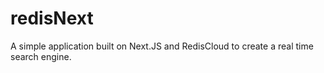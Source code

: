 # redisNext
A simple application built on Next.JS and RedisCloud to create a real time search engine.
